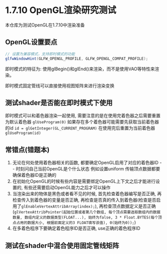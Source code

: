# 1.7.10 OpenGL渲染研究测试

本仓库为测试OpenGL在1.7.10中渲染准备

## OpenGL设置要点

```java
// 设置为兼容模式，支持即时模式的功能
glfwWindowHint(GLFW_OPENGL_PROFILE, GLFW_OPENGL_COMPAT_PROFILE);
```

即时模式的特征为:
使用glBegin()和glEnd()来渲染，而不是使用VAO等特性来渲染。

即时模式固定管线可以直接使用视图矩阵来进行渲染变换

## 测试shader是否能在即时模式下使用

即时模式可以和着色器渲染一起使用, 需要注意的是在使用完着色器之后需要重置为默认着色器 `glUseProgram(0)` 
如果存在多个着色器可能需要先获取当前着色器的id `id = glGetInteger(GL_CURRENT_PROGRAM)` 在使用完后重置为当前着色器 `glUseProgram(id)`

## 常错点(错题本)

1. 无论在何处使用着色器相关的函数, 都要确定OpenGL启用了对应的着色器ID -- 时刻问自己当前OpenGL是个什么状态
例如设置uniform 传输顶点数据都要确保着色器ID是正确的
2. 在初始化OpenGL的时候有些内容是需要绑定OpenGL上下文之后才能进行设置的, 有些还需要启动OpenGL能力之后才可以操作
3. 当渲染出来的物体是黑色或者看不见的时候, 首先检查着色器编写是否正确, 再检查传入到着色器的变量是否正确, 再检查是否真的传入到着色器(检查是否启用了`glEnableVertexAttribArray(index);`), 再检查顶点数据定义是否正确(`glVertexAttribPointer(起始位置或者第几个数组, 每个顶点需要选取数组内的数据数量, 数组内定义的数据类型(FLOAT...), 始终为false, 3 * Float.BYTES(每个顶点占用的数据大小, 根据前面定义的3 FLOAT填写该值), 0(始终为0));`)
4. 在多着色程序下要确定着色程序ID是否正确, use正确的着色程序ID

## 测试在shader中混合使用固定管线矩阵